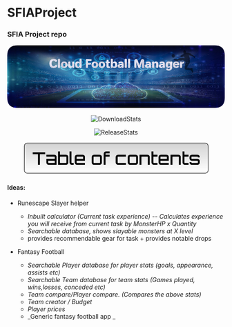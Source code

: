 # SFIAProject
### SFIA Project repo

<p align="center">
  <img src="images/ProjectOneBanner.png" alt="MainBanner">
</p>


<!--- Code for Shields.io buttons --->
<p align="center">
  <img src ="https://img.shields.io/github/downloads/HaychBe/SFIA1Project/total?color=green&logo=GitHub" alt="DownloadStats">
</p>

<p align="center">
  <img src ="https://img.shields.io/github/v/release/HaychBe/SFIA1Project?logo=GitHub&style=flat-square" alt="ReleaseStats">
</p>

<p align="center">
  <img src ="images/ToCTitle.png" alt="Table of contents">
</p>



#### Ideas:
* Runescape Slayer helper
  * _Inbuilt calculator (Current task experience) -- Calculates experience you will receive from current task by MonsterHP x Quantity_
  * _Searchable database, shows slayable monsters at X level_
  * provides recommendable gear for task + provides notable drops

* Fantasy Football
  * _Searchable Player database for player stats (goals, appearance, assists etc)_
  * _Searchable Team database for team stats (Games played, wins,losses, conceded etc)_
  * _Team compare/Player compare. (Compares the above stats)_
  * _Team creator / Budget_
  * _Player prices_
  * _Generic fantasy football app _
 
